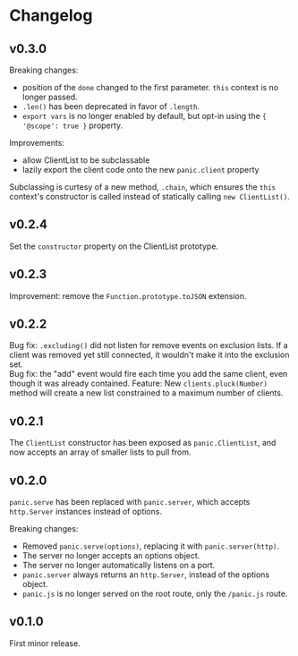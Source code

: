 # Changelog

## v0.3.0
Breaking changes:
 - position of the `done` changed to the first parameter. `this` context is no longer passed.
 - `.len()` has been deprecated in favor of `.length`.
 - `export vars` is no longer enabled by default, but opt-in using the `{ '@scope': true }` property.

Improvements:
 - allow ClientList to be subclassable
 - lazily export the client code onto the new `panic.client` property

Subclassing is curtesy of a new method, `.chain`, which ensures the `this` context's constructor is called instead of statically calling `new ClientList()`.

## v0.2.4
Set the `constructor` property on the ClientList prototype.

## v0.2.3
Improvement: remove the `Function.prototype.toJSON` extension.

## v0.2.2
Bug fix: `.excluding()` did not listen for remove events on exclusion lists. If a client was removed yet still connected, it wouldn't make it into the exclusion set.<br />
Bug fix: the "add" event would fire each time you add the same client, even though it was already contained.
Feature: New `clients.pluck(Number)` method will create a new list constrained to a maximum number of clients.

## v0.2.1
The `ClientList` constructor has been exposed as `panic.ClientList`, and now accepts an array of smaller lists to pull from.

## v0.2.0
`panic.serve` has been replaced with `panic.server`, which accepts `http.Server` instances instead of options.

Breaking changes:
 - Removed `panic.serve(options)`, replacing it with `panic.server(http)`.
 - The server no longer accepts an options object.
 - The server no longer automatically listens on a port.
 - `panic.server` always returns an `http.Server`, instead of the options object.
 - `panic.js` is no longer served on the root route, only the `/panic.js` route.


## v0.1.0
First minor release.
